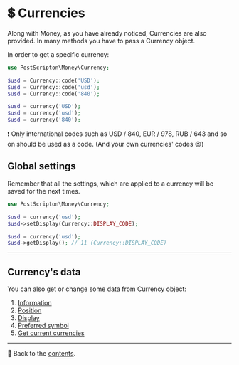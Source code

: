 # 💲 Currencies

Along with Money, as you have already noticed, Currencies are also provided. In many methods you have to pass a Currency object.

In order to get a specific currency:

```php
use PostScripton\Money\Currency;

$usd = Currency::code('USD');
$usd = Currency::code('usd');
$usd = Currency::code('840');

$usd = currency('USD');
$usd = currency('usd');
$usd = currency('840');
```

❗ Only international codes such as USD / 840, EUR / 978, RUB / 643 and so on should be used as a code.
(And your own currencies' codes 😉)

## Global settings

Remember that all the settings, which are applied to a currency will be saved for the next times.

```php
use PostScripton\Money\Currency;

$usd = currency('usd');
$usd->setDisplay(Currency::DISPLAY_CODE);

$usd = currency('usd');
$usd->getDisplay(); // 11 (Currency::DISPLAY_CODE)
```

---

## Currency's data

You can also get or change some data from Currency object:

1. [Information](/docs/03_currencies/information.md)
2. [Position](/docs/03_currencies/position.md)
3. [Display](/docs/03_currencies/display.md)
4. [Preferred symbol](/docs/03_currencies/preferred_symbol.md)
5. [Get current currencies](/docs/03_currencies/get_currencies.md)

---

📌 Back to the [contents](/README.md#table-of-contents).
